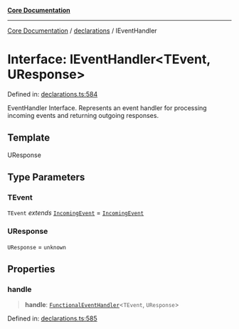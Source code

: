 [**Core Documentation**](../../README.md)

***

[Core Documentation](../../README.md) / [declarations](../README.md) / IEventHandler

# Interface: IEventHandler\<TEvent, UResponse\>

Defined in: [declarations.ts:584](https://github.com/stonemjs/core/blob/85781fe5b87769612839dd6b850ba45186d357fa/src/declarations.ts#L584)

EventHandler Interface.
Represents an event handler for processing incoming events and returning outgoing responses.

## Template

UResponse

## Type Parameters

### TEvent

`TEvent` *extends* [`IncomingEvent`](../../events/IncomingEvent/classes/IncomingEvent.md) = [`IncomingEvent`](../../events/IncomingEvent/classes/IncomingEvent.md)

### UResponse

`UResponse` = `unknown`

## Properties

### handle

> **handle**: [`FunctionalEventHandler`](../type-aliases/FunctionalEventHandler.md)\<`TEvent`, `UResponse`\>

Defined in: [declarations.ts:585](https://github.com/stonemjs/core/blob/85781fe5b87769612839dd6b850ba45186d357fa/src/declarations.ts#L585)
